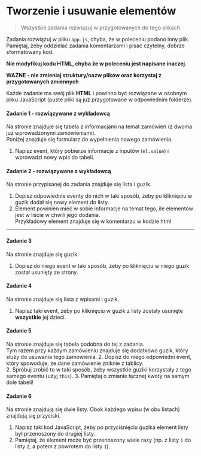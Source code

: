 #  Tworzenie i usuwanie elementów

> Wszystkie zadania rozwiązuj w przygotowanych do tego plikach.

Zadania rozwiązuj w pliku `app.js`, chyba, że w poleceniu podano inny plik.
Pamiętaj, żeby oddzielać zadania komentarzami i pisać czytelny, dobrze sformatowany kod.  

**Nie modyfikuj kodu HTML, chyba że w poleceniu jest napisane inaczej**.

**WAŻNE -  nie zmieniaj struktury/nazw plików oraz korzystaj z przygotowanych zmiennych**

Każde zadanie ma swój plik **HTML** i powinno być rozwiązane w osobnym pliku JavaScript (puste pliki są już przygotowane w odpowiednim folderze).

#### Zadanie 1 - rozwiązywane z wykładowcą

Na stronie znajduje się tabela z informacjami na temat zamówień (z dwoma już wprowadzonymi zamówieniami).  
Poniżej znajduje się formularz do wypełnienia nowego zamówienia.
1. Napisz event, który pobierze informacje z inputów (```el.value```) i wprowadzi nowy wpis do tabeli.

#### Zadanie 2 - rozwiązywane z wykładowcą

Na stronie przypisanej do zadania znajduje się lista i guzik.  
1. Dopisz odpowiednie eventy do nich w taki sposób, żeby po kliknięciu w guzik dodał się nowy element do listy.  
2. Element powinien mieć w sobie informacje na temat tego, ile elementów jest w liście w chwili jego dodania.  
   Przykładowy element znajduje się w komentarzu w kodzie html

-------------------------------------------------------------------------------

#### Zadanie 3

Na stronie znajduje się guzik.
1. Dopisz do niego event w taki sposób, żeby po kliknięciu w niego guzik został usunięty ze strony.

#### Zadanie 4

Na stronie znajduje się lista z wpisami i guzik.
1. Napisz taki event, żeby po kliknięciu w guzik z listy zostały usunięte **wszystkie** jej dzieci.

#### Zadanie 5

Na stronie znajduje się tabela podobna do tej z zadania.  
Tym razem przy każdym zamówieniu znajduje się dodatkowo guzik, który służy do usuwania tego zamówienia.
2. Dopisz do niego odpowiedni event, który spowoduje, że dane zamówienie zniknie z tablicy.  
2. Spróbuj zrobić to w taki sposób, żeby wszystkie guziki korzystały z tego samego eventu (użyj ```this```).
3. Pamiętaj o zmianie łącznej kwoty na samym dole tabeli!

#### Zadanie 6

Na stronie znajdują się dwie listy. Obok każdego wpisu (w obu listach) znajdują się przyciski.
1. Napisz taki kod JavaScript, żeby po przyciśnięciu guzika element listy był przenoszony do drugiej listy.
2. Pamiętaj, że element może być przenoszony wiele razy (np. z listy `1` do listy `2`, a potem z powrotem do listy `1`).
